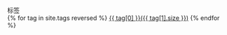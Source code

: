 <div class="card mb-3">
  <div class="card-header"><i class="icon ti ti-tags"></i> 标签</div>
  <div class="card-body">
    {% for tag in site.tags reversed %}
    <a class="badge my-1 rounded-pill text-light" href="/pages-tags.html#{{ tag[0] }}-ref">{{ tag[0] }}({{ tag[1].size }})</a>
    {% endfor %}
  </div>
</div>
